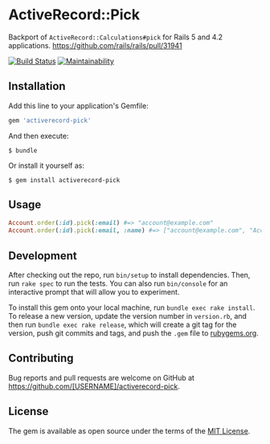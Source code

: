 # ActiveRecord::Pick

Backport of `ActiveRecord::Calculations#pick` for Rails 5 and 4.2 applications.
https://github.com/rails/rails/pull/31941

[![Build Status](https://travis-ci.org/yujideveloper/activerecord-pick.svg?branch=master)](https://travis-ci.org/yujideveloper/activerecord-pick)
[![Maintainability](https://api.codeclimate.com/v1/badges/69b57b07aa990b2b5965/maintainability)](https://codeclimate.com/github/yujideveloper/activerecord-pick/maintainability)

## Installation

Add this line to your application's Gemfile:

```ruby
gem 'activerecord-pick'
```

And then execute:

    $ bundle

Or install it yourself as:

    $ gem install activerecord-pick

## Usage

``` ruby
Account.order(:id).pick(:email) #=> "account@example.com"
Account.order(:id).pick(:email, :name) #=> ["account@example.com", "Account Name"]
```

## Development

After checking out the repo, run `bin/setup` to install dependencies. Then, run `rake spec` to run the tests. You can also run `bin/console` for an interactive prompt that will allow you to experiment.

To install this gem onto your local machine, run `bundle exec rake install`. To release a new version, update the version number in `version.rb`, and then run `bundle exec rake release`, which will create a git tag for the version, push git commits and tags, and push the `.gem` file to [rubygems.org](https://rubygems.org).

## Contributing

Bug reports and pull requests are welcome on GitHub at https://github.com/[USERNAME]/activerecord-pick.


## License

The gem is available as open source under the terms of the [MIT License](http://opensource.org/licenses/MIT).

